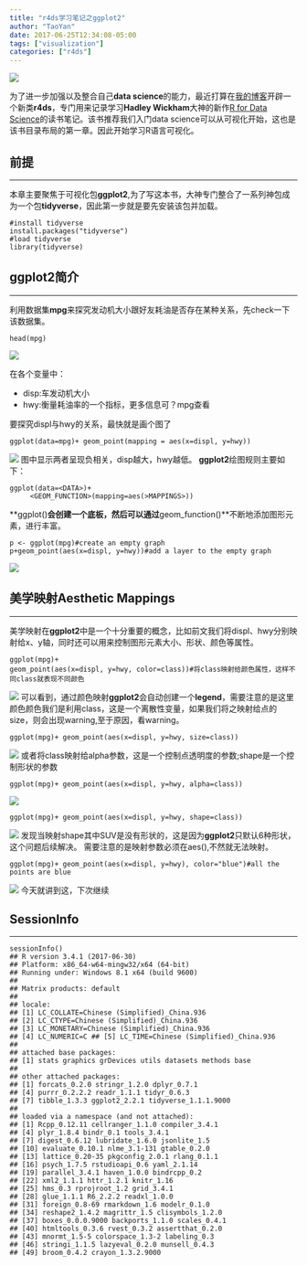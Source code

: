 ```yaml
---
title: "r4ds学习笔记之ggplot2"
author: "TaoYan"
date: 2017-06-25T12:34:08-05:00
tags: ["visualization"]
categories: ["r4ds"]
---
```


![](https://upload-images.jianshu.io/upload_images/2084719-515da9e1fb644123.png?imageMogr2/auto-orient/strip%7CimageView2/2/w/1240)

为了进一步加强以及整合自己**data science**的能力，最近打算在[我的博客](https://ytlogos.github.io/)开辟一个新类**r4ds**，专门用来记录学习**Hadley Wickham**大神的新作[R for Data Science](https://r4ds.had.co.nz/)的读书笔记。该书推荐我们入门data science可以从可视化开始，这也是该书目录布局的第一章。因此开始学习R语言可视化。

<!--more-->

## 前提
---
本章主要聚焦于可视化包**ggplot2**,为了写这本书，大神专门整合了一系列神包成为一个包**tidyverse**，因此第一步就是要先安装该包并加载。
```
#install tidyverse
install.packages("tidyverse")
#load tidyverse
library(tidyverse)
```
## ggplot2简介
---
利用数据集**mpg**来探究发动机大小跟好友耗油是否存在某种关系，先check一下该数据集。
```
head(mpg)
```

![](https://upload-images.jianshu.io/upload_images/2084719-08f00cbdb4b66222.png?imageMogr2/auto-orient/strip%7CimageView2/2/w/1240)

在各个变量中：
* disp:车发动机大小
* hwy:衡量耗油率的一个指标，更多信息可？mpg查看

要探究displ与hwy的关系，最快就是画个图了
```
ggplot(data=mpg)+ geom_point(mapping = aes(x=displ, y=hwy))
```
![](https://upload-images.jianshu.io/upload_images/2084719-8feb017d39aaa075.png?imageMogr2/auto-orient/strip%7CimageView2/2/w/1240)
图中显示两者呈现负相关，disp越大，hwy越低。 
**ggplot2**绘图规则主要如下：
```
ggplot(data=<DATA>)+
     <GEOM_FUNCTION>(mapping=aes(>MAPPINGS>))
```
**ggplot()**会创建一个底板，然后可以通过**geom_function()**不断地添加图形元素，进行丰富。
```
p <- ggplot(mpg)#create an empty graph
p+geom_point(aes(x=displ, y=hwy))#add a layer to the empty graph
```
![](https://upload-images.jianshu.io/upload_images/2084719-8feb017d39aaa075.png?imageMogr2/auto-orient/strip%7CimageView2/2/w/1240)

## 美学映射Aesthetic Mappings
----
美学映射在**ggplot2**中是一个十分重要的概念，比如前文我们将displ、hwy分别映射给x、y轴，同时还可以用来控制图形元素大小、形状、颜色等属性。
```
ggplot(mpg)+ 
geom_point(aes(x=displ, y=hwy, color=class))#将class映射给颜色属性，这样不同class就表现不同颜色
```
![](https://upload-images.jianshu.io/upload_images/2084719-515da9e1fb644123.png?imageMogr2/auto-orient/strip%7CimageView2/2/w/1240)
可以看到，通过颜色映射**ggplot2**会自动创建一个**legend**，需要注意的是这里颜色颜色我们是利用class，这是一个离散性变量，如果我们将之映射给点的size，则会出现warning,至于原因，看warning。
```
ggplot(mpg)+ geom_point(aes(x=displ, y=hwy, size=class))
```
![](https://upload-images.jianshu.io/upload_images/2084719-75b7814d86b5f5b6.png?imageMogr2/auto-orient/strip%7CimageView2/2/w/1240)
或者将class映射给alpha参数，这是一个控制点透明度的参数;shape是一个控制形状的参数
```
ggplot(mpg)+ geom_point(aes(x=displ, y=hwy, alpha=class))
```
![](https://upload-images.jianshu.io/upload_images/2084719-1d6dd6c8cbe3b016.png?imageMogr2/auto-orient/strip%7CimageView2/2/w/1240)
```
ggplot(mpg)+ geom_point(aes(x=displ, y=hwy, shape=class))
```
![](https://upload-images.jianshu.io/upload_images/2084719-53c76d1b9cf0fea6.png?imageMogr2/auto-orient/strip%7CimageView2/2/w/1240)
发现当映射shape其中SUV是没有形状的，这是因为**ggplot2**只默认6种形状，这个问题后续解决。 需要注意的是映射参数必须在aes(),不然就无法映射。
```
ggplot(mpg)+ geom_point(aes(x=displ, y=hwy), color="blue")#all the points are blue
```
![](https://upload-images.jianshu.io/upload_images/2084719-742710de940018e8.png?imageMogr2/auto-orient/strip%7CimageView2/2/w/1240)
今天就讲到这，下次继续
## SessionInfo
---
```
sessionInfo()
## R version 3.4.1 (2017-06-30)
## Platform: x86_64-w64-mingw32/x64 (64-bit)
## Running under: Windows 8.1 x64 (build 9600)
## 
## Matrix products: default
## 
## locale:
## [1] LC_COLLATE=Chinese (Simplified)_China.936 
## [2] LC_CTYPE=Chinese (Simplified)_China.936 
## [3] LC_MONETARY=Chinese (Simplified)_China.936
## [4] LC_NUMERIC=C ## [5] LC_TIME=Chinese (Simplified)_China.936 
## 
## attached base packages:
## [1] stats graphics grDevices utils datasets methods base 
## 
## other attached packages:
## [1] forcats_0.2.0 stringr_1.2.0 dplyr_0.7.1 
## [4] purrr_0.2.2.2 readr_1.1.1 tidyr_0.6.3 
## [7] tibble_1.3.3 ggplot2_2.2.1 tidyverse_1.1.1.9000
## 
## loaded via a namespace (and not attached):
## [1] Rcpp_0.12.11 cellranger_1.1.0 compiler_3.4.1 
## [4] plyr_1.8.4 bindr_0.1 tools_3.4.1 
## [7] digest_0.6.12 lubridate_1.6.0 jsonlite_1.5 
## [10] evaluate_0.10.1 nlme_3.1-131 gtable_0.2.0 
## [13] lattice_0.20-35 pkgconfig_2.0.1 rlang_0.1.1 
## [16] psych_1.7.5 rstudioapi_0.6 yaml_2.1.14 
## [19] parallel_3.4.1 haven_1.0.0 bindrcpp_0.2 
## [22] xml2_1.1.1 httr_1.2.1 knitr_1.16 
## [25] hms_0.3 rprojroot_1.2 grid_3.4.1 
## [28] glue_1.1.1 R6_2.2.2 readxl_1.0.0 
## [31] foreign_0.8-69 rmarkdown_1.6 modelr_0.1.0 
## [34] reshape2_1.4.2 magrittr_1.5 clisymbols_1.2.0 
## [37] boxes_0.0.0.9000 backports_1.1.0 scales_0.4.1 
## [40] htmltools_0.3.6 rvest_0.3.2 assertthat_0.2.0 
## [43] mnormt_1.5-5 colorspace_1.3-2 labeling_0.3 
## [46] stringi_1.1.5 lazyeval_0.2.0 munsell_0.4.3 
## [49] broom_0.4.2 crayon_1.3.2.9000
```


